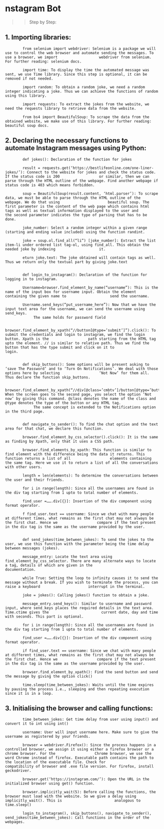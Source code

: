 # nstagram Bot

>> Step by Step:

##   1. Importing libraries:

            from selenium import webdriver: Selenium is a package we will use to control the web browser and automate sending the messages. To use a browser, we import                   webdriver from selenium. For further reading: selenium docs.
            
            import time: To display the time the automated message was sent, we use Time library. Since this step is optional, it can be removed if not needed.
            
            import random: To obtain a random joke, we need a random integer indicating a joke. Thus we can achieve the functions of random using this library.
            
            import requests: To extract the jokes from the website, we need the requests library to retrieve data from the website.
            
            from bs4 import BeautifulSoup: To scrape the data from the obtained website, we make use of this library. For further reading: beautiful soup docs.
            
            
            
##   2. Declaring the necessary functions to automate Instagram messages using Python:

            def jokes(): Declaration of the function for jokes
            
            result = requests.get(‘https://bestlifeonline.com/one-liner-jokes/’): Connect to the website for jokes and check the status code. If the status code is 200                  or similar, then we can parse through the HTML outline of the webpage. Find another webpage if status code is 403 which means forbidden.
            
            soup = BeautifulSoup(result.content, ‘html.parser’): To scrape data, we must be able to parse through the HTML outline of the webpage. We do that using                      beautiful soup. The first parameter is the content of the web page which contains html tags as well as textual information displayed to the user and                    the second parameter indicates the type of parsing that has to be done.
            
            joke_number: Select a random integer within a given range (starting and ending value included) using the function randint.
            
            joke = soup.ol.find_all(“li”) [joke_number]: Extract the list item-li under ordered list tag-ol, using find_all. This obtain the needed joke by indexing                    it.
            
            eturn joke.text: The joke obtained will contain tags as well. Thus we return only the textual part by giving joke.text
            
            
            def login_to_instagram(): Declaration of the function for logging in to instagram.
            
            Username=browser.find_element_by_name(“username”): This is the name of the input box for username input. Obtain the element containing the given name to                    send the username.
            
            Username.send_keys(“put_username_here”): Now that we have the input text area for the username, we can send the username using send_keys.
                 The same holds for password field
                 
            browser.find_element_by_xpath(“//button[@type=’submit’]”).click(): To submit the credentials and login to instagram, we find the login button. Xpath is the                  path starting from the HTML tag upto the element. // is similar to relative path. Thus we find the button that has the type submit and click on it to                  login.
            
            
            def skip_buttons(): Some options will be present asking to ‘save The Password’ and to ‘Turn On Notifications’. We deal with those options here by selecting                  ‘Not Now’ for them all. Thus declare the function skip_buttons.
            
            browser.find_element_by_xpath(“//div[@class=’cmbtv’]/button[@type=’button’]”).click(): When the screen goes to the second page, you select the option ‘Not                  now’ by giving this command. @class denotes the name of the class and @type denotes the type of the button or any HTML tag.
                 The same concept is extended to the Notifications option in the third page.
                 
                 
            def navigate_to_sender(): To find the chat option and the text area for that chat, we declare this function.
         
            browser.find_element_by_css_selector().click(): It is the same as finding by Xpath, only that it uses a CSS path.
            
            browser.find_elements_by_xpath: This function is similar to find element with the difference being the data it returns. This function returns a list of all                  elements containing the same tag. Here we use it to return a list of all the conversations with other users.
            
            length = len(elements): To determine the conversations between the user and their friends.
            
            for i in range(length): Since all the usernames are found in the div tag starting from 1 upto to total number of elements.
            
            find_user =…….div[{}]: Insertion of the div component using format operator.
            
            f find_user.text == username: Since we chat with many people at different times, what remains as the first chat may not always be the first chat. Hence we                  compare if the text present in the div tag is the same as the username provided by the user.
            
            
            def send_jokes(time_between_jokes): To send the jokes to the user, we use this function with the parameter being the time delay between messages (jokes).
            
            message_entry: Locate the text area using find_element_by_css_selector. There are many alternate ways to locate a tag, details of which are given in the                    documentation.
            
            while True: Setting the loop to infinity causes it to send the message without a break. If you wish to terminate the process, you can raise a keyboard                      interrupt in the terminal.
            
            joke = jokes(): Calling jokes() function to obtain a joke.
            
            message_entry.send_keys(): Similar to username and password input, where send_keys places the required details in the text area. Time.ctime gives the                        current date, day and time with seconds. This part is optional.
            
            for i in range(length): Since all the usernames are found in the div tag starting from 1 upto to total number of elements.
            
            find_user =…….div[{}]: Insertion of the div component using format operator.
            
            if find_user.text == username: Since we chat with many people at different times, what remains as the first chat may not always be the first chat. Hence we                  compare if the text present in the div tag is the same as the username provided by the user.
            
            browser.find_element_by_xpath(): Find the send button and send the message by giving the option click()
            
            time.sleep(time_between_jokes): Waits until the time expires by pausing the process i.e., sleeping and then repeating execution since it is in a loop.
            
            
            
##   3. Initialising the browser and calling functions:
            time_between_jokes: Get time delay from user using input() and convert it to int using int()
            
            username: User will input username here. Make sure to give the username as registered by your friends.
            
            browser = webdriver.Firefox(): Since the process happens in a controlled browser, we assign it using either a firefox browser or a chrome browser. For the                  Chrome browser, we use the word Chrome instead of firefox. Executable path contains the path to the location of the executable file. Check for                          compatibility of browser and .exe file version. For firefox, install geckodriver.
            
            browser.get(‘https://instagram.com/’): Open the URL in the initialized browser using get() function.
            
            browser.implicitly_wait(5): Before calling the functions, the browser must load with the website. So we give a delay using implicitly_wait(). This is                        analogous to time.sleep()
            
            login_to_instagram(), skip_buttons(), navigate_to_sender(), send_jokes(time_between_jokes): Call functions in the order of the webpages.
                      
